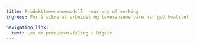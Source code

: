```yaml
---
title: Produktleveransemodell  -our way of working!
ingress: For å sikre at arbeidet og leveransene våre har god kvalitet, jobber teamene etter et definert rammeverk og metoder. Teamene jobber systematisk og selvstendig, og leverer med ulik hyppighet. Vi sikrer at vi er forutsigbare og konsekvente ved å ha noen felles rammer for måten vi jobber på.

navigation_link:
  text: Les om produktutvikling i Digdir
---
```

